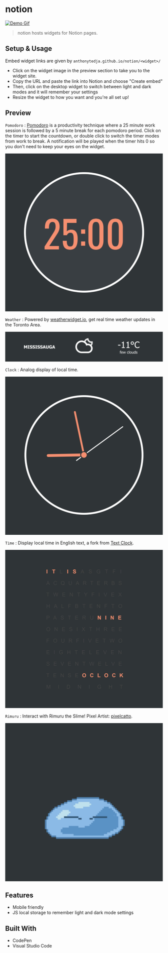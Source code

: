 # notion

[![Demo Gif](assets/demo.gif)](https://www.notion.so/help/embed-and-connect-other-apps)

> notion hosts widgets for Notion pages.

## Setup & Usage

Embed widget links are given by `anthonytedja.github.io/notion/<widget>/`

- Click on the widget image in the preview section to take you to the widget site.
- Copy the URL and paste the link into Notion and choose "Create embed"
- Then, click on the desktop widget to switch between light and dark modes and it will remember your settings
- Resize the widget to how you want and you're all set up!

## Preview

`Pomodoro` : [Pomodoro](https://todoist.com/productivity-methods/pomodoro-technique) is a productivity technique where a 25 minute work session is followed by a 5 minute break for each pomodoro period. Click on the timer to start the countdown, or double click to switch the timer modes from work to break. A notification will be played when the timer hits 0 so you don't need to keep your eyes on the widget.

[![Pomodoro](assets/pomodoro.jpg)](https://anthonytedja.github.io/notion/pomodoro/)

`Weather` : Powered by [weatherwidget.io](https://weatherwidget.io/), get real time weather updates in the Toronto Area.

[![Weather](assets/weather.jpg)](https://anthonytedja.github.io/notion/weather/)

`Clock` : Analog display of local time.

[![Clock](assets/clock.jpg)](https://anthonytedja.github.io/notion/clock/)

`Time` : Display local time in English text, a fork from [Text Clock](https://github.com/searleb/text-clock-chrome).

[![Time](assets/time.jpg)](https://anthonytedja.github.io/notion/time/)

`Rimuru` : Interact with Rimuru the Slime! Pixel Artist: [pixelcatto](https://www.deviantart.com/pixelcatto/art/Rimuru-Tempest-animation-784802109).

[![Rimuru](assets/rimuru.jpg)](https://anthonytedja.github.io/notion/rimuru/)

## Features

- Mobile friendly
- JS local storage to remember light and dark mode settings

## Built With

- CodePen
- Visual Studio Code
